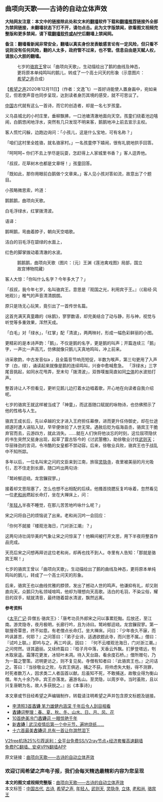  <h2>曲项向天歌——古诗的自动立体声效</h2> <p class="notice"><b>大陆网友注意：本文中的链接除此处和文末的<a href="https://github.com/bannedbook/fanqiang" >翻墙</a>软件下载和<a href="https://github.com/killgcd/justmysocks/blob/master/README.md">翻墙推荐</a>链接外全部为禁网链接，未翻墙状态下打不开，请勿点击。此为文字版禁闻，欲看图文视频完整版和更多禁闻，请下载<a href="https://github.com/bannedbook/fanqiang">翻墙软件或APP</a>后翻墙上禁闻网。</p><p>备注：翻墙看新闻非常安全，翻墙以真实身份发表敏感言论有一定风险，但只看不说则没有任何风险，翻的人太多，政府管不过来，也不管。信息自由是天赋人权，请放心大胆的翻墙。</b></p>  <div class="entry"> <figure><figcaption>七岁的<a href="https://www.bannedbook.org/bnews/tag/%E9%AA%86%E5%AE%BE%E7%8E%8B/" class="st_tag internal_tag" rel="tag" title="标签 骆宾王 下的日志">骆宾王</a>曾以「曲项向天歌」，生动描绘出了鹅的曲线及神态，更将原本单纯鸣叫的鹅儿，转成了一个高士问天的形象（示意图片：<a href="https://www.bannedbook.org/bnews/tag/%e5%b8%8c%e6%9c%9b%e4%b9%8b%e5%a3%b0/" class="st_tag internal_tag" rel="tag" title="标签 希望之声 下的日志">希望之声</a>合成）</figcaption></figure> <p>【<span class='wp_keywordlink_affiliate'><a href="https://www.soundofhope.org" title="希望之声" target="_blank">希望之声</a></span>2020年12月11日】（作者：文逸飞）一首好诗能使人置身画中，宛如亲见，但若使声音也同步呈现，达到读者身历其境的感受，就不可思议了。</p> <p><span class='wp_keywordlink_affiliate'><a href="https://www.bannedbook.org/" title="中国" target="_blank">中国</a></span>古代就有这么一首诗，而它的创造者，却是一名七岁孩童。</p> <p>义乌县城北的小村庄里，垂柳飘拂，一口池塘清澈地面向天空。孩童们绕着池边嘻闹，白鹅悠闲地浮水，突然有几只发现不明来客，鹅鹅地冲上前去宣示主权。</p> <p>客人慌忙闪躲，边跑边询问：「小孩儿，这是什么宝地，可有名称？」</p> <p>「咱们这村里全姓骆，就名骆家村。」一名孩童停下嬉闹，很有礼貌地拱手回答。</p> <p>「呵呵呵~ 你们不去上学尽是玩耍，怎赶得上人家城里书香？」客人逗弄他。</p> <p>「叔叔，花草树木也都是文章呀！」孩童回答。</p> <p>「既如此，那你用眼前白鹅做个文章来。」客人见小孩对答如流，故意出了个题目。</p> <p>小孩略微思索，吟道：</p> <p>鹅鹅鹅，曲项向天歌。</p>  <p>白毛浮绿水，红掌拨清波。 </p> <p>语译：</p> <p>鹅啊鹅，弯曲着脖子，朝向天空唱歌。</p> <p>洁白的羽毛浮在碧绿的水面上，</p> <p>红色的脚掌拨动着清澈的水波。</p> <figure><figcaption>鹅鹅鹅，曲项向天歌（图片：〔元〕王渊《莲池禽戏图》局部，国立故宫博物院藏）</figcaption></figure> <p>客人大惊：「你叫什么名字？今年多大了？」</p> <p>「叔叔，我今年七岁，名叫骆宾王。意思是『观国之光，利用宾于王。』（《易经·风地观》）」稚气的声音清清朗朗。</p> <p>原只是场无心玩笑，竟引出了一首传世名篇。</p> <p>这首充满天真童趣的《咏鹅》，寥寥数语，却完美结合了动与静，形与神，视觉与听觉等多重效果，浑然天成。</p> <p>「白毛」对「绿水」，「红掌」配「清波」，两两映衬，形成一幅色彩鲜丽的小图。</p>  <p>更精彩的是本诗声韵：「鹅」，不仅是鹅的名字，更是鹅的叫声；开篇连续三「鹅」字，一声比一声高亢，仿佛就像只鹅儿天真地鸣叫，冲上前来。</p> <p>诗采歌韵，中古发音似a ，且全篇音节响亮短促，半数为喉声，第三句更用了入声字（白，绿），诵读起来就像是鹅的连续鸣叫，兴奋中愈喊愈急。 「浮绿水」三字尾音挑起，如同水花甩弄，至末句「拨清波」，双唇噗蚩简直如同<a href="https://www.bannedbook.org/bnews/tag/%E7%AB%8B%E4%BD%93/" class="st_tag internal_tag" rel="tag" title="标签 立体 下的日志">立体</a>的水波拍打声。</p> <p>整首诗让人不但看见，更听见鹅儿边打着水边唱着歌，开心地在向读者自我介绍呢。</p> <p>七岁的骆宾王就这样被当成了「神童」，而这首随口赋就的咏物诗，也仿佛预示了他的性格与人生。</p> <p>骆宾王成长后，先以卓越的文才进入王府担任幕僚，进而更升任侍御史，却在仕途顺遂时遭人诬陷入狱，早早便体验了人世无常。遇赦后贬为临海县丞，骆宾王干脆弃官而去，云游四方，就此消失。……就在人们快将他淡忘的时刻，这位屈项隐伏的书生突然又挺身出现，起草了震古铄今的《讨武曌檄》，助徐敬业讨伐<a href="https://www.bannedbook.org/bnews/tag/%e6%ad%a6%e5%88%99%e5%a4%a9/" class="st_tag internal_tag" rel="tag" title="标签 武则天 下的日志">武则天</a>；华丽锋劲的言词，令冷酷的女皇都不禁动容。后来，徐敬业兵败，骆宾王也于战乱中不知所踪。</p> <p>多年以后，一位名叫宋之问的文臣来到江南，旅宿<a href="https://www.bannedbook.org/bnews/tag/%E7%81%B5%E9%9A%90%E5%AF%BA/" class="st_tag internal_tag" rel="tag" title="标签 灵隐寺 下的日志">灵隐寺</a>，夜里被美丽的月光吸引，忍不住走到长廊，随口吟出两句诗:</p> <p>「鹫岭郁迢峣。龙宫鏁寂寥。」</p> <p>接着却文思阻塞了，怎么也想不出相配的后续。他搔首挠腮反复吟咏着，忽然看见一位<a href="https://www.bannedbook.org/bnews/tag/%e8%80%81%e5%92%8c%e5%b0%9a/" class="st_tag internal_tag" rel="tag" title="标签 老和尚 下的日志">老和尚</a>燃起长命灯，坐在大禅床上，问：</p> <p>「<a href="https://www.bannedbook.org/bnews/tag/%e5%b9%b4%e8%bd%bb%e4%ba%ba/" class="st_tag internal_tag" rel="tag" title="标签 年轻人 下的日志">年轻人</a>半夜不睡觉，在那儿苦苦地吟咏什么呢？」</p> <p>宋之问将自己的烦恼说了出来。老和尚沉吟一会回应：</p>  <p>「你何不就接『楼观沧海日，门对浙江潮』？」</p> <p>这两句诗壮阔华美的气象让宋之问惊呆了！他瞬间被打开文思，用下半夜将整首作品完成。</p> <p>天亮后宋之问想再拜访这位老和尚，却再也找不到人。寺里有人告知：「那就是骆宾王啊！」</p> <p>七岁的骆宾王曾以「曲项向天歌」，生动描绘出了鹅的曲线及神态，更将原本单纯鸣叫的鹅儿，转成了一个高士问天的形象。</p> <p>后来，骆宾王也以曲线优雅的脖颈，发出了撼动人世的鸣声。他谦抑有礼，却又刚直向天。众鹅只为私领域喧鸣，他却为理想向天高歌。洁白的毛羽，不染尘俗，耀目的双手，赋就清音，最终随着碧水清波，飘然远离。</p> <p><strong>参考资料</strong></p> <p>《<span class='wp_keywordlink'><a href="https://www.bannedbook.org/forum24/topic4408.html" title="《太平广记》全500卷" target="_blank">太平广记</a></span>‧异僧五‧骆宾王》：「唐考功员外郎宋之问以事累贬黜。后放还，至江南。游灵隐寺，夜月极明，长廊行吟，且为诗曰。鹫岭郁迢峣。龙宫鏁寂寥。第一联搜奇覃思，终不如意。有老僧点长命灯。坐大禅床。问曰：『少年夜久不寐，而吟讽甚苦，何耶？』之问答曰：『弟子业诗，适遇欲题此寺，而兴思不属。』僧曰：『试吟上联。』即吟与之，再三吟讽，因曰： 『何不云楼观沧海日，门对浙江潮。』之问愕然。讶其遒丽。又续终篇曰：『桂子月中落，天香云外飘。扪萝登塔远，刳木取泉遥。霜薄花更发，冰轻叶未凋。待入天台路，看余度石桥。』僧所赠句，乃为一篇之警策。迟明更访之，则不复见矣。寺僧有知者曰：『此骆宾王也。』之问诘之。答曰：『当徐敬业之败，与宾王俱逃，捕之不获。将帅虑失大魁，得不测罪，时死者数万人，因求类二人者函首以献。后虽知不死，不敢捕送，故敬业得为衡山僧。年九十余乃卒。宾王亦落发。遍游名山。至灵隐，以周岁卒。当时虽败，且以兴复唐朝为名，故人多获脱之。』出《本事诗》」</p> <p>本文章或节目经希望之声编辑制作，转载请注明希望之声并包含原文标题及链接。</p> <ul class='op-related-articles' title='相关阅读'> <li><a href='https://www.bannedbook.org/bnews/lifebaike/20201204/1441761.html' target='_blank'>李清照3首<b>古诗</b> 笔力雄健内涵深 千年后令人刮目相看</a></li> <li><a href='https://www.bannedbook.org/bnews/lifebaike/20201121/1434726.html' target='_blank'><b>古诗</b>词整理：春、夏、秋、冬、山水、日、月、风、花</a></li> <li><a href='https://www.bannedbook.org/bnews/lifebaike/20200919/1399420.html' target='_blank'>10首绝美冷门<b>古诗</b>词 一眼惊艳千年</a></li> <li><a href='https://www.bannedbook.org/bnews/baitai/20200906/1392033.html' target='_blank'>新<b>古诗</b> &#124; 武汉疫情后第一个中元节，遍地烧纸&#8230;&#8230;</a></li> <li><a href='https://www.bannedbook.org/bnews/lifebaike/20200906/1391920.html' target='_blank'>十六首最美<b>古诗</b>词 总有一首让你潸然泪下</a></li> </ul> <p class="texttj"> <a href="https://github.com/bannedbook/fanqiang/wiki/V2ray%E6%9C%BA%E5%9C%BA" target="_blank">V2free机场25%引荐返利：全平台免费SS/V2ray节点+经济套餐高速翻墙</a><br/> <a href="https://github.com/bannedbook/fanqiang/wiki/%E7%A6%81%E9%97%BB%E7%BD%91%E5%AE%89%E5%8D%93%E7%BF%BB%E5%A2%99%E6%96%B0%E9%97%BBAPP" target="_blank">免费PC翻墙、安卓VPN翻墙APP</a></p><p>原文链接：<a class="src_link"  href="https://www.soundofhope.org/post/451762" target="_blank">曲项向天歌——古诗的自动立体声效</a></p> <h3>欢迎订阅希望之声电子报，我们会每天精选最精彩内容为您呈现</h3> </p> <a name='sharetosocial'></a>       <div><b>本文的图文或视频完整版</b>：<a href='https://www.bannedbook.org/bnews/comments/20201212/1446208.html'>曲项向天歌——古诗的自动立体声效</a></div>  </div><!--END ENTRY--> <div class="postfooter"> <div>本文标签：<a href="https://www.bannedbook.org/bnews/tag/%e4%b8%ad%e5%9b%bd%e5%8f%a4%e4%bb%a3/" rel="tag">中国古代</a>, <a href="https://www.bannedbook.org/bnews/tag/%e5%8f%a4%e8%af%97/" rel="tag">古诗</a>, <a href="https://www.bannedbook.org/bnews/tag/%e5%b8%8c%e6%9c%9b%e4%b9%8b%e5%a3%b0/" rel="tag">希望之声</a>, <a href="https://www.bannedbook.org/bnews/tag/%e5%b9%b4%e8%bd%bb%e4%ba%ba/" rel="tag">年轻人</a>, <a href="https://www.bannedbook.org/bnews/tag/%e6%ad%a6%e5%88%99%e5%a4%a9/" rel="tag">武则天</a>, <a href="https://www.bannedbook.org/bnews/tag/%E7%81%B5%E9%9A%90%E5%AF%BA/" rel="tag">灵隐寺</a>, <a href="https://www.bannedbook.org/bnews/tag/%E7%AB%8B%E4%BD%93/" rel="tag">立体</a>, <a href="https://www.bannedbook.org/bnews/tag/%e8%80%81%e5%92%8c%e5%b0%9a/" rel="tag">老和尚</a>, <a href="https://www.bannedbook.org/bnews/tag/%E9%AA%86%E5%AE%BE%E7%8E%8B/" rel="tag">骆宾王</a></div>  </div><!--END POSTFOOTER--> 
